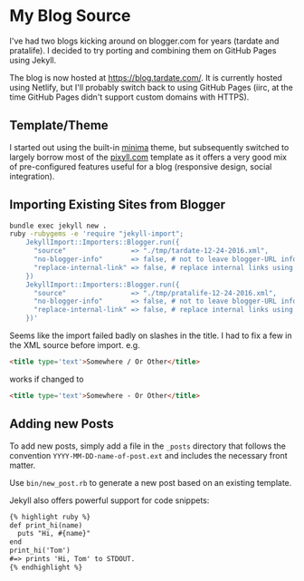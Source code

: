 # My Blog Source

I've had two blogs kicking around on blogger.com for years (tardate and pratalife).
I decided to try porting and combining them on GitHub Pages using Jekyll.

The blog is now hosted at <https://blog.tardate.com/>.
It is currently hosted using Netlify, but I'll probably switch back to using GitHub Pages
(iirc, at the time GitHub Pages didn't support custom domains with HTTPS).

## Template/Theme

I started out using the built-in [minima](https://github.com/jekyll/minima) theme,
but subsequently switched to largely borrow most of the [pixyll.com](http://pixyll.com) template
as it offers a very good mix of pre-configured features useful for a blog
(responsive design, social integration).

## Importing Existing Sites from Blogger

```sh
bundle exec jekyll new .
ruby -rubygems -e 'require "jekyll-import";
    JekyllImport::Importers::Blogger.run({
      "source"                => "./tmp/tardate-12-24-2016.xml",
      "no-blogger-info"       => false, # not to leave blogger-URL info (id and old URL) in the front matter
      "replace-internal-link" => false, # replace internal links using the post_url liquid tag.
    })
    JekyllImport::Importers::Blogger.run({
      "source"                => "./tmp/pratalife-12-24-2016.xml",
      "no-blogger-info"       => false, # not to leave blogger-URL info (id and old URL) in the front matter
      "replace-internal-link" => false, # replace internal links using the post_url liquid tag.
    })'
```

Seems like the import failed badly on slashes in the title. I had to fix a few in the XML source before import. e.g.

```html
<title type='text'>Somewhere / Or Other</title>
```

works if changed to

```html
<title type='text'>Somewhere - Or Other</title>
```

## Adding new Posts

To add new posts, simply add a file in the `_posts` directory that follows the convention `YYYY-MM-DD-name-of-post.ext` and includes the necessary front matter.

Use `bin/new_post.rb` to generate a new post based on an existing template.

Jekyll also offers powerful support for code snippets:

```md
{% highlight ruby %}
def print_hi(name)
  puts "Hi, #{name}"
end
print_hi('Tom')
#=> prints 'Hi, Tom' to STDOUT.
{% endhighlight %}
```
